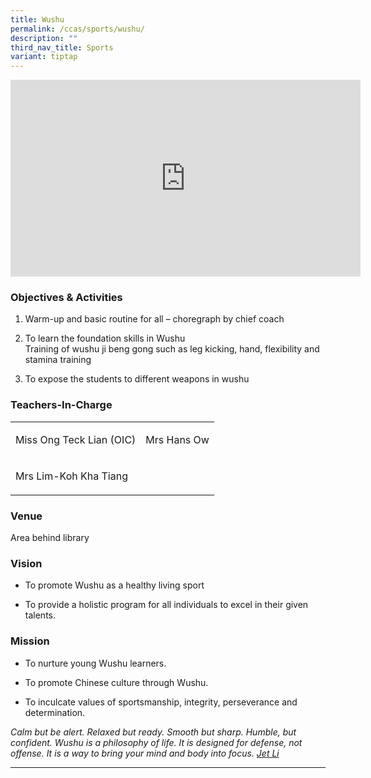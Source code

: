 ```yaml
---
title: Wushu
permalink: /ccas/sports/wushu/
description: ""
third_nav_title: Sports
variant: tiptap
---
```

<div class="iframe-wrapper">
<iframe height="315" width="560" allowfullscreen="true" frameborder="0" src="https://www.youtube.com/embed/gYWdaNeu0II?si=KyAajzMIMv-titBM"></iframe>
</div>
<h3>Objectives &amp; Activities</h3>
<ol>
<li>
<p>Warm-up and basic routine for all – choregraph by chief coach</p>
</li>
<li>
<p>To learn the foundation skills in Wushu
<br>Training of wushu ji beng gong such as leg kicking, hand, flexibility
and stamina training</p>
</li>
<li>
<p>To expose the students to different weapons in wushu</p>
</li>
</ol>
<h3>Teachers-In-Charge</h3>
<table style="minWidth: 50px">
<colgroup>
<col>
<col>
</colgroup>
<tbody>
<tr>
<td rowspan="1" colspan="1">
<p>Miss Ong Teck Lian (OIC)</p>
</td>
<td rowspan="1" colspan="1">
<p>Mrs Hans Ow</p>
</td>
</tr>
<tr>
<td rowspan="1" colspan="1">
<p>Mrs Lim-Koh Kha Tiang</p>
</td>
<td rowspan="1" colspan="1">
<p></p>
</td>
</tr>
</tbody>
</table>
<p></p>
<h3>Venue</h3>
<p>Area behind library</p>
<h3>Vision</h3>
<ul data-tight="true" class="tight">
<li>
<p>To promote Wushu as a healthy living sport</p>
</li>
<li>
<p>To provide a holistic program for all individuals to excel in their given
talents.</p>
</li>
</ul>
<h3>Mission</h3>
<ul data-tight="true" class="tight">
<li>
<p>To nurture young Wushu learners.</p>
</li>
<li>
<p>To promote Chinese culture through Wushu.</p>
</li>
<li>
<p>To inculcate values of sportsmanship, integrity, perseverance and determination.</p>
</li>
</ul>
<p><em>Calm but be alert. Relaxed but ready. Smooth but sharp. Humble, but confident. Wushu is a philosophy of life. It is designed for defense, not offense. It is a way to bring your mind and body into focus. <u>Jet Li</u></em>
</p>
<hr>
<p></p>